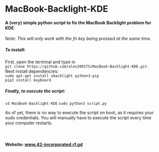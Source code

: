 # MacBook-Backlight-KDE
#### A (very) simple python script to fix the MacBook Backlight problem for KDE

*Note: This will only work with the fn key being pressed at the same time.*

##### To install:
First, open the terminal and type in <br> `git clone https://github.com/alex209175/MacBook-Backlight-KDE.git.`<br>
Next install dependencies:<br>
`sudo apt-get install xbacklight python3-pip`<br>
`pip3 install keyboard`

##### Finally, to execute the script:
`cd MacBook-Backlight-KDE`
`sudo python3 script.py`

As of yet, there is no way to execute the script on boot, as it requires your sudo credentials. You will manually have to execute the script every time your computer restarts.
<br><br><br>
#### Website: www.42-incorporated.rf.gd 
